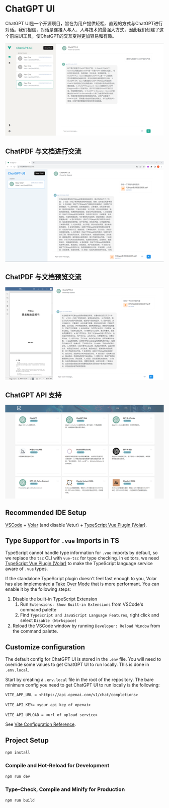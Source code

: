 # ChatGPT UI

ChatGPT UI是一个开源项目，旨在为用户提供轻松、直观的方式与ChatGPT进行对话。我们相信，对话是连接人与人、人与技术的最强大方式，因此我们创建了这个前端UI工具，使ChatGPT的交互变得更加容易和有趣。

![运行效果预览](screenshot/chatview.png)

## ChatPDF 与文档进行交流
![PDF文件分析效果预览](screenshot/doc%20screenshot.png)

## ChatPDF 与文档预览交流
![PDF文件分析效果预览](screenshot/pdf%20view.png)

## ChatGPT API 支持
![API支持预览](screenshot/api%20screenshot.png)

## Recommended IDE Setup

[VSCode](https://code.visualstudio.com/) + [Volar](https://marketplace.visualstudio.com/items?itemName=Vue.volar) (and disable Vetur) + [TypeScript Vue Plugin (Volar)](https://marketplace.visualstudio.com/items?itemName=Vue.vscode-typescript-vue-plugin).

## Type Support for `.vue` Imports in TS

TypeScript cannot handle type information for `.vue` imports by default, so we replace the `tsc` CLI with `vue-tsc` for type checking. In editors, we need [TypeScript Vue Plugin (Volar)](https://marketplace.visualstudio.com/items?itemName=Vue.vscode-typescript-vue-plugin) to make the TypeScript language service aware of `.vue` types.

If the standalone TypeScript plugin doesn't feel fast enough to you, Volar has also implemented a [Take Over Mode](https://github.com/johnsoncodehk/volar/discussions/471#discussioncomment-1361669) that is more performant. You can enable it by the following steps:

1. Disable the built-in TypeScript Extension
    1) Run `Extensions: Show Built-in Extensions` from VSCode's command palette
    2) Find `TypeScript and JavaScript Language Features`, right click and select `Disable (Workspace)`
2. Reload the VSCode window by running `Developer: Reload Window` from the command palette.

## Customize configuration

The default config for ChatGPT UI is stored in the `.env` file. You will need to override some values to get ChatGPT UI to run locally. This is done in `.env.local`.

Start by creating a `.env.local` file in the root of the repository. The bare minimum config you need to get ChatGPT UI to run locally is the following:

```env
VITE_APP_URL = <https://api.openai.com/v1/chat/completions> 

VITE_API_KEY= <your api key of openai>

VITE_API_UPLOAD = <url of upload service>
```

See [Vite Configuration Reference](https://vitejs.dev/config/).

## Project Setup

```sh
npm install
```

### Compile and Hot-Reload for Development

```sh
npm run dev
```

### Type-Check, Compile and Minify for Production

```sh
npm run build
```
